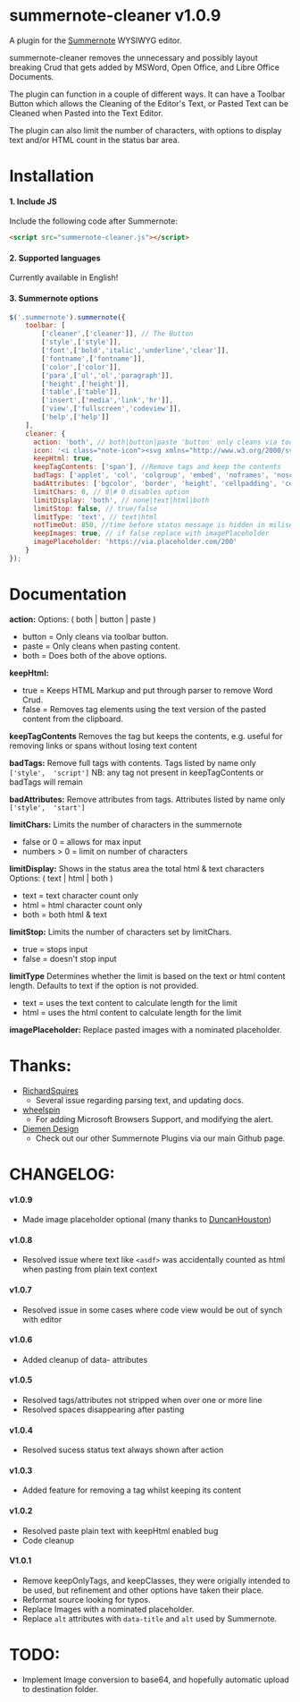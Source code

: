 # summernote-cleaner v1.0.9
A plugin for the [Summernote](https://github.com/summernote/summernote/) WYSIWYG editor.

summernote-cleaner removes the unnecessary and possibly layout breaking Crud that gets added by MSWord, Open Office, and Libre Office Documents.

The plugin can function in a couple of different ways. It can have a Toolbar Button which allows the Cleaning of the Editor's Text, or Pasted Text can be Cleaned when Pasted into the Text Editor.

The plugin can also limit the number of characters, with options to display text and/or HTML count in the status bar area.

# Installation

#### 1. Include JS

Include the following code after Summernote:

```html
<script src="summernote-cleaner.js"></script>
```

#### 2. Supported languages

Currently available in English!

#### 3. Summernote options

```javascript
$('.summernote').summernote({
    toolbar: [
        ['cleaner',['cleaner']], // The Button
        ['style',['style']],
        ['font',['bold','italic','underline','clear']],
        ['fontname',['fontname']],
        ['color',['color']],
        ['para',['ul','ol','paragraph']],
        ['height',['height']],
        ['table',['table']],
        ['insert',['media','link','hr']],
        ['view',['fullscreen','codeview']],
        ['help',['help']]
    ],
    cleaner: {
      action: 'both', // both|button|paste 'button' only cleans via toolbar button, 'paste' only clean when pasting content, both does both options.
      icon: '<i class="note-icon"><svg xmlns="http://www.w3.org/2000/svg" id="libre-paintbrush" viewBox="0 0 14 14" width="14" height="14"><path d="m 11.821425,1 q 0.46875,0 0.82031,0.311384 0.35157,0.311384 0.35157,0.780134 0,0.421875 -0.30134,1.01116 -2.22322,4.212054 -3.11384,5.035715 -0.64956,0.609375 -1.45982,0.609375 -0.84375,0 -1.44978,-0.61942 -0.60603,-0.61942 -0.60603,-1.469866 0,-0.857143 0.61608,-1.419643 l 4.27232,-3.877232 Q 11.345985,1 11.821425,1 z m -6.08705,6.924107 q 0.26116,0.508928 0.71317,0.870536 0.45201,0.361607 1.00781,0.508928 l 0.007,0.475447 q 0.0268,1.426339 -0.86719,2.32366 Q 5.700895,13 4.261155,13 q -0.82366,0 -1.45982,-0.311384 -0.63616,-0.311384 -1.0212,-0.853795 -0.38505,-0.54241 -0.57924,-1.225446 -0.1942,-0.683036 -0.1942,-1.473214 0.0469,0.03348 0.27455,0.200893 0.22768,0.16741 0.41518,0.29799 0.1875,0.130581 0.39509,0.24442 0.20759,0.113839 0.30804,0.113839 0.27455,0 0.3683,-0.247767 0.16741,-0.441965 0.38505,-0.753349 0.21763,-0.311383 0.4654,-0.508928 0.24776,-0.197545 0.58928,-0.31808 0.34152,-0.120536 0.68974,-0.170759 0.34821,-0.05022 0.83705,-0.07031 z"/></svg></i>',
      keepHtml: true,
      keepTagContents: ['span'], //Remove tags and keep the contents
      badTags: ['applet', 'col', 'colgroup', 'embed', 'noframes', 'noscript', 'script', 'style', 'title', 'meta', 'link', 'head'], //Remove full tags with contents
      badAttributes: ['bgcolor', 'border', 'height', 'cellpadding', 'cellspacing', 'lang', 'start', 'style', 'valign', 'width', 'data-(.*?)'], //Remove attributes from remaining tags
      limitChars: 0, // 0|# 0 disables option
      limitDisplay: 'both', // none|text|html|both
      limitStop: false, // true/false
	  limitType: 'text', // text|html
      notTimeOut: 850, //time before status message is hidden in miliseconds
      keepImages: true, // if false replace with imagePlaceholder
      imagePlaceholder: 'https://via.placeholder.com/200'
    }
});
```

# Documentation

**action:**
Options: ( both | button | paste )
- button = Only cleans via toolbar button.
- paste = Only cleans when pasting content.
- both = Does both of the above options.

**keepHtml:**
- true = Keeps HTML Markup and put through parser to remove Word Crud.
- false = Removes tag elements using the text version of the pasted content from the clipboard.

**keepTagContents**
Removes the tag but keeps the contents, e.g. useful for removing links or spans without losing text content

**badTags:**
Remove full tags with contents. Tags listed by name only `['style',  'script']`
NB: any tag not present in keepTagContents or badTags will remain

**badAttributes:**
Remove attributes from tags. Attributes listed by name only `['style',  'start']`

**limitChars:**
Limits the number of characters in the summernote
- false or 0 = allows for max input
- numbers > 0 = limit on number of characters

**limitDisplay:**
Shows in the status area the total html & text characters
Options: ( text | html | both )
- text = text character count only
- html = html character count only
- both = both html & text

**limitStop:**
Limits the number of characters set by limitChars.
- true = stops input
- false = doesn't stop input

**limitType**
Determines whether the limit is based on the text or html content length. Defaults to text if the option is not provided.
- text = uses the text content to calculate length for the limit
- html = uses the html content to calculate length for the limit

**imagePlaceholder:**
Replace pasted images with a nominated placeholder.

# Thanks:
- [RichardSquires](https://github.com/RichardSquires)
  - Several issue regarding parsing text, and updating docs.
- [wheelspin](https://github.com/wheelspin)
  - For adding Microsoft Browsers Support, and modifying the alert.
- [Diemen Design](https://github.com/DiemenDesign/)
  - Check out our other Summernote Plugins via our main Github page.

# CHANGELOG:
#### v1.0.9
- Made image placeholder optional (many thanks to [DuncanHouston](https://github.com/DuncanHouston/))
#### v1.0.8
- Resolved issue where text like `<asdf>` was accidentally counted as html when pasting from plain text context

#### v1.0.7
- Resolved issue in some cases where code view would be out of synch with editor

#### v1.0.6
- Added cleanup of data- attributes

#### v1.0.5
- Resolved tags/attributes not stripped when over one or more line
- Resolved spaces disappearing after pasting

#### v1.0.4
- Resolved sucess status text always shown after action

#### v1.0.3
- Added feature for removing a tag whilst keeping its content

#### v1.0.2
- Resolved paste plain text with keepHtml enabled bug
- Code cleanup

#### V1.0.1
- Remove keepOnlyTags, and keepClasses, they were origially intended to be used, but refinement and other options have taken their place.
- Reformat source looking for typos.
- Replace Images with a nominated placeholder.
- Replace `alt` attributes with `data-title` and `alt` used by Summernote.

# TODO:
- Implement Image conversion to base64, and hopefully automatic upload to destination folder.
